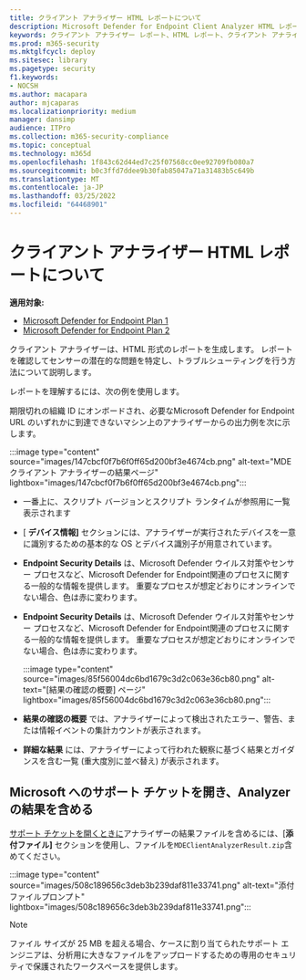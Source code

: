 ```yaml
---
title: クライアント アナライザー HTML レポートについて
description: Microsoft Defender for Endpoint Client Analyzer HTML レポートを分析する方法について説明します
keywords: クライアント アナライザー レポート、HTML レポート、クライアント アナライザー
ms.prod: m365-security
ms.mktglfcycl: deploy
ms.sitesec: library
ms.pagetype: security
f1.keywords:
- NOCSH
ms.author: macapara
author: mjcaparas
ms.localizationpriority: medium
manager: dansimp
audience: ITPro
ms.collection: m365-security-compliance
ms.topic: conceptual
ms.technology: m365d
ms.openlocfilehash: 1f843c62d44ed7c25f07568cc0ee92709fb080a7
ms.sourcegitcommit: b0c3ffd7ddee9b30fab85047a71a31483b5c649b
ms.translationtype: MT
ms.contentlocale: ja-JP
ms.lasthandoff: 03/25/2022
ms.locfileid: "64468901"
---
```

# <a name="understand-the-client-analyzer-html-report"></a>クライアント アナライザー HTML レポートについて

**適用対象:**
- [Microsoft Defender for Endpoint Plan 1](https://go.microsoft.com/fwlink/?linkid=2154037)
- [Microsoft Defender for Endpoint Plan 2](https://go.microsoft.com/fwlink/?linkid=2154037)

クライアント アナライザーは、HTML 形式のレポートを生成します。 レポートを確認してセンサーの潜在的な問題を特定し、トラブルシューティングを行う方法について説明します。

レポートを理解するには、次の例を使用します。

 期限切れの組織 ID にオンボードされ、必要なMicrosoft Defender for Endpoint URL のいずれかに到達できないマシン上のアナライザーからの出力例を次に示します。

:::image type="content" source="images/147cbcf0f7b6f0ff65d200bf3e4674cb.png" alt-text="MDE クライアント アナライザーの結果ページ" lightbox="images/147cbcf0f7b6f0ff65d200bf3e4674cb.png":::

- 一番上に、スクリプト バージョンとスクリプト ランタイムが参照用に一覧表示されます
- [ **デバイス情報]** セクションには、アナライザーが実行されたデバイスを一意に識別するための基本的な OS とデバイス識別子が用意されています。
- **Endpoint Security Details** は、Microsoft Defender ウイルス対策やセンサー プロセスなど、Microsoft Defender for Endpoint関連のプロセスに関する一般的な情報を提供します。 重要なプロセスが想定どおりにオンラインでない場合、色は赤に変わります。
  
-   **Endpoint Security Details** は、Microsoft Defender ウイルス対策やセンサー プロセスなど、Microsoft Defender for Endpoint関連のプロセスに関する一般的な情報を提供します。 重要なプロセスが想定どおりにオンラインでない場合、色は赤に変わります。

    :::image type="content" source="images/85f56004dc6bd1679c3d2c063e36cb80.png" alt-text="[結果の確認の概要] ページ" lightbox="images/85f56004dc6bd1679c3d2c063e36cb80.png":::

-   **結果の確認の概要** では、アナライザーによって検出されたエラー、警告、または情報イベントの集計カウントが表示されます。

-   **詳細な結果** には、アナライザーによって行われた観察に基づく結果とガイダンスを含む一覧 (重大度別に並べ替え) が表示されます。

## <a name="open-a-support-ticket-to-microsoft-and-include-the-analyzer-results"></a>Microsoft へのサポート チケットを開き、Analyzer の結果を含める

[サポート チケットを開くときに](contact-support.md#open-a-service-request)アナライザーの結果ファイルを含めるには、[**添付ファイル]** セクションを使用し、ファイルを`MDEClientAnalyzerResult.zip`含めてください。

:::image type="content" source="images/508c189656c3deb3b239daf811e33741.png" alt-text="添付ファイルプロンプト" lightbox="images/508c189656c3deb3b239daf811e33741.png":::

> [!NOTE]
> ファイル サイズが 25 MB を超える場合、ケースに割り当てられたサポート エンジニアは、分析用に大きなファイルをアップロードするための専用のセキュリティで保護されたワークスペースを提供します。
